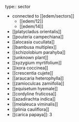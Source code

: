 type:: sector

- connected to [[edem/sectors]]
	- [[edem/12]]
	- [[edem/14]]
- [[platycladus orientalis]]
- [[pouteria campechiana]]
- [[alocasia cucullata]]
- [[bambusa multiplex]]
- [[schizolobium parahyba]]
- [[unknown plant]]
- [[syzygium myrtifolium]]
- [[ixora coccinea]]
- [[crescentia cujete]]
- [[araucaria heterophylla]]
- [[zamioculcas zamiifolia]]
- [[equisetum hyemale]]
- [[cordyline fruticosa]]
- [[azadirachta indica]]
- [[melaleuca viminalis]]
- [[plinia cauliflora]]
- [[carica papaya]]: 3